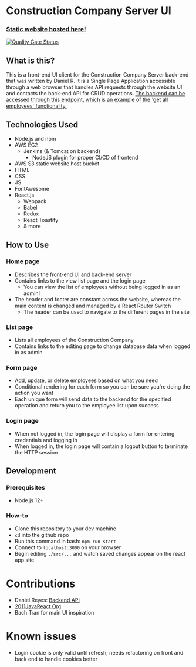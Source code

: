 # Construction Company Server UI

### [**Static website hosted here!**](http://revature-public-bucket.s3-website.us-east-2.amazonaws.com/)

[![Quality Gate Status](https://sonarcloud.io/api/project_badges/measure?project=CharlesBrough_cbProject1-ConstructCoUI&metric=alert_status)](https://sonarcloud.io/dashboard?id=CharlesBrough_cbProject1-ConstructCoUI)

## What is this?

This is a front-end UI client for the Construction Company Server back-end that was written by Daniel R. It is a Single Page Application accessible through a web browser that handles API requests through the website UI and contacts the back-end API for CRUD operations. [The backend can be accessed through this endpoint, which is an example of the 'get all employees' functionality.](http://3.17.206.158:8080/EmployeeServer/employee)

## Technologies Used

- Node.js and npm
- AWS EC2
  - Jenkins (& Tomcat on backend)
    - NodeJS plugin for proper CI/CD of frontend
- AWS S3 static website host bucket
- HTML
- CSS
- JS
- FontAwesome
- React.js
  - Webpack
  - Babel
  - Redux
  - React Toastify
  - & more

## How to Use

### Home page

- Describes the front-end UI and back-end server
- Contains links to the view list page and the login page
  - You can view the list of employees without being logged in as an admin!
- The header and footer are constant across the website, whereas the main content is changed and managed by a React Router Switch
  - The header can be used to navigate to the different pages in the site

### List page

- Lists all employees of the Construction Company
- Contains links to the editing page to change database data when logged in as admin

### Form page

- Add, update, or delete employees based on what you need
- Conditional rendering for each form so you can be sure you're doing the action you want
- Each unique form will send data to the backend for the specified operation and return you to the employee list upon success

### Login page

- When not logged in, the login page will display a form for entering credentials and logging in
- When logged in, the login page will contain a logout button to terminate the HTTP session

## Development

### Prerequisites

- Node.js 12+

### How-to

- Clone this repository to your dev machine
- `cd` into the github repo
- Run this command in bash: `npm run start`
- Connect to `localhost:3000` on your browser
- Begin editing `./src/...` and watch saved changes appear on the react app site

# Contributions

- Daniel Reyes: [Backend API](https://github.com/2011JavaReact/DanielReyes_Project00)
- [2011JavaReact Org](https://github.com/2011JavaReact)
- Bach Tran for main UI inspiration

# Known issues

- Login cookie is only valid until refresh; needs refactoring on front and back end to handle cookies better
